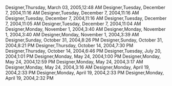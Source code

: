 ﻿Designer,Thursday, March 03, 2005,12:48 AMDesigner,Tuesday, December 7, 2004,11:16 AMDesigner,Tuesday, December 7, 2004,11:16 AMDesigner,Tuesday, December 7, 2004,11:16 AMDesigner,Tuesday, December 7, 2004,11:05 AMDesigner,Tuesday, December 7, 2004,11:04 AMDesigner,Monday, November 1, 2004,3:40 AMDesigner,Monday, November 1, 2004,3:40 AMDesigner,Monday, November 1, 2004,3:39 AMDesigner,Sunday, October 31, 2004,8:26 PMDesigner,Sunday, October 31, 2004,8:21 PMDesigner,Thursday, October 14, 2004,7:30 PMDesigner,Thursday, October 14, 2004,6:46 PMDesigner,Tuesday, July 20, 2004,1:01 PMDesigner,Monday, May 24, 2004,1:00 PMDesigner,Monday, May 24, 2004,12:59 PMDesigner,Monday, May 24, 2004,3:17 AMDesigner,Monday, May 24, 2004,3:16 AMDesigner,Monday, April 19, 2004,2:33 PMDesigner,Monday, April 19, 2004,2:33 PMDesigner,Monday, April 19, 2004,2:32 PM